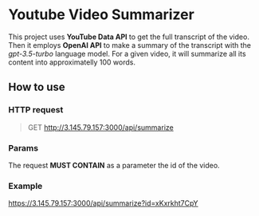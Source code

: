 # Youtube Video Summarizer

This project uses **YouTube Data API** to get the full transcript of the video. Then it employs **OpenAI API** to make a summary of the transcript with the *gpt-3.5-turbo* language model. For a given video, it will summarize all its content into approximatelly 100 words.

## How to use

### HTTP request
> GET http://3.145.79.157:3000/api/summarize

### Params
The request **MUST CONTAIN** as a parameter the id of the video.

### Example
https://3.145.79.157:3000/api/summarize?id=xKxrkht7CpY


